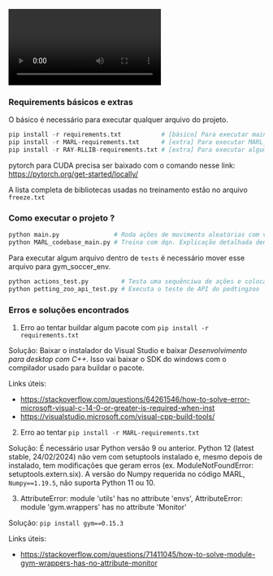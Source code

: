 
![Trained agent](storage/step-1000000.mp4)

### Requirements básicos e extras

O básico é necessário para executar qualquer arquivo do projeto.
```python
pip install -r requirements.txt           # [básico] Para executar main.py ou algum tests do projeto
pip install -r MARL-requirements.txt      # [extra] Para executar MARL_codebase_main.py 
pip install -r RAY-RLLIB-requirements.txt # [extra] Para executar algum ray_rllib_scripts
```

pytorch para CUDA precisa ser baixado com o comando nesse link:
https://pytorch.org/get-started/locally/

A lista completa de bibliotecas usadas no treinamento estão no arquivo `freeze.txt`

### Como executar o projeto ?

```python
python main.py               # Roda ações de movimento aleatórias com visualização usando pygame
python MARL_codebase_main.py # Treina com dqn. Explicação detalhada dentro do arquivo.
```

Para executar algum arquivo dentro de `tests` é necessário mover esse arquivo para gym_soccer_env.
```python
python actions_test.py         # Testa uma sequênciwa de ações e coloca imagens de cada estado na pasta teste_imgs
python petting_zoo_api_test.py # Executa o teste de API do pedtingzoo
```

### Erros e soluções encontrados

1. Erro ao tentar buildar algum pacote com `pip install -r requirements.txt`

Solução: Baixar o instalador do Visual Studio e baixar *Desenvolvimento para desktop com C++*. Isso vai baixar o SDK do windows com o compilador usado para buildar o pacote.

Links úteis:
- https://stackoverflow.com/questions/64261546/how-to-solve-error-microsoft-visual-c-14-0-or-greater-is-required-when-inst
- https://visualstudio.microsoft.com/visual-cpp-build-tools/

2. Erro ao tentar `pip install -r MARL-requirements.txt`

Solução: É necessário usar Python versão 9 ou anterior. Python 12 (latest stable, 24/02/2024) não vem com setuptools instalado e, mesmo depois de instalado, tem modificações que geram erros (ex. ModuleNotFoundError: setuptools.extern.six). A versão do Numpy requerida no código MARL, `Numpy==1.19.5`, não suporta Python 11 ou 10.

3. AttributeError: module 'utils' has no attribute 'envs', AttributeError: module 'gym.wrappers' has no attribute 'Monitor'

Solução: `pip install gym==0.15.3`

Links úteis:
- https://stackoverflow.com/questions/71411045/how-to-solve-module-gym-wrappers-has-no-attribute-monitor
